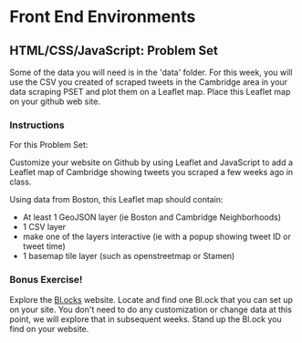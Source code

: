 # Front End Environments
## HTML/CSS/JavaScript: Problem Set

Some of the data you will need is in the 'data' folder. For this week, you will use the CSV you created of scraped tweets in the Cambridge area in your data scraping PSET and plot them on a Leaflet map. Place this Leaflet map on your github web site.

### Instructions

For this Problem Set:

Customize your website on Github by using Leaflet and JavaScript to add a Leaflet map of Cambridge showing tweets you scraped a few weeks ago in class.

Using data from Boston, this Leaflet map should contain:

* At least 1 GeoJSON layer (ie Boston and Cambridge Neighborhoods)
* 1 CSV layer
* make one of the layers interactive (ie with a popup showing tweet ID or tweet time)
* 1 basemap tile layer (such as openstreetmap or Stamen)

### Bonus Exercise!

Explore the [Bl.ocks](http://bl.ocks.org/) website. Locate and find one Bl.ock that you can set up on your site. You don't need to do any customization or change data at this point, we will explore that in subsequent weeks. Stand up the Bl.ock you find on your website.

